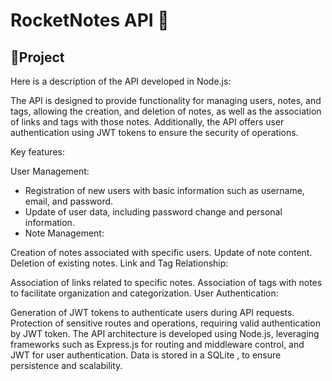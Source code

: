# RocketNotes API 📓

## 📁Project
Here is a description of the API developed in Node.js:

The API is designed to provide functionality for managing users, notes, and tags, allowing the creation, and deletion of notes, as well as the association of links and tags with those notes. Additionally, the API offers user authentication using JWT tokens to ensure the security of operations.

Key features:

User Management:

- Registration of new users with basic information such as username, email, and password.
- Update of user data, including password change and personal information.
- Note Management:

Creation of notes associated with specific users.
Update of note content.
Deletion of existing notes.
Link and Tag Relationship:

Association of links related to specific notes.
Association of tags with notes to facilitate organization and categorization.
User Authentication:

Generation of JWT tokens to authenticate users during API requests.
Protection of sensitive routes and operations, requiring valid authentication by JWT token.
The API architecture is developed using Node.js, leveraging frameworks such as Express.js for routing and middleware control, and JWT for user authentication. Data is stored in a SQLite , to ensure persistence and scalability.
